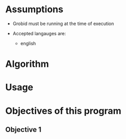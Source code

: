 <h1>Assumptions</h1>

- Grobid must be running at the time of execution


- Accepted langauges are:
	- english

<h1>Algorithm</h1>



<h1>Usage</h1>



<h1>Objectives of this program</h1>




<h2>Objective 1</h2>





